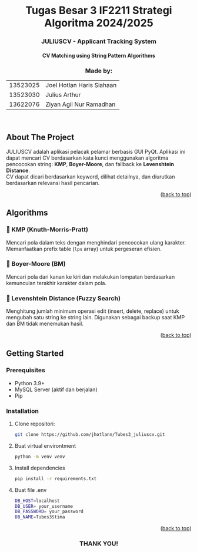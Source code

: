 <!-- Back to Top Link-->
<a name="readme-top"></a>

<br />
<div align="center">
  <h1 align="center">Tugas Besar 3 IF2211 Strategi Algoritma 2024/2025</h1>

  <p align="center">
    <h3>JULIUSCV - Applicant Tracking System</h3>
    <h4>CV Matching using String Pattern Algorithms</h4>
  </p>
</div>

<!-- CONTRIBUTOR -->
<div align="center" id="contributor">
  <strong>
    <h3>Made by:</h3>
    <table align="center">
       <tr>
        <td>13523025</td>
        <td>Joel Hotlan Haris Siahaan</td>
      </tr>
      <tr>
        <td>13523030</td>
        <td>Julius Arthur</td>
      </tr>
      <tr>
        <td>13622076</td>
        <td>Ziyan Agil Nur Ramadhan</td>
      </tr>
    </table>
  </strong>
  <br>
</div>


<!-- ABOUT THE PROJECT -->
## About The Project

JULIUSCV adalah aplikasi pelacak pelamar berbasis GUI PyQt. Aplikasi ini dapat mencari CV berdasarkan kata kunci menggunakan algoritma pencocokan string: **KMP**, **Boyer-Moore**, dan fallback ke **Levenshtein Distance**.  
CV dapat dicari berdasarkan keyword, dilihat detailnya, dan diurutkan berdasarkan relevansi hasil pencarian.

<p align="right">(<a href="#readme-top">back to top</a>)</p>

<!-- ALGORITHMS -->
## Algorithms

### 🔸 KMP (Knuth-Morris-Pratt)
Mencari pola dalam teks dengan menghindari pencocokan ulang karakter. Memanfaatkan prefix table (`lps` array) untuk pergeseran efisien.

### 🔸 Boyer-Moore (BM)
Mencari pola dari kanan ke kiri dan melakukan lompatan berdasarkan kemunculan terakhir karakter dalam pola.

### 🔸 Levenshtein Distance (Fuzzy Search)
Menghitung jumlah minimum operasi edit (insert, delete, replace) untuk mengubah satu string ke string lain. Digunakan sebagai backup saat KMP dan BM tidak menemukan hasil.

<p align="right">(<a href="#readme-top">back to top</a>)</p>

<!-- GETTING STARTED -->
## Getting Started

### Prerequisites

- Python 3.9+
- MySQL Server (aktif dan berjalan)
- Pip

### Installation

1. Clone repositori:
   ```bash
   git clone https://github.com/jhotlann/Tubes3_juliuscv.git
   ```
2. Buat virtual environtment
   ```bash
   python -m venv venv
   ```
4. Install dependencies
   ```bash
   pip install -r requirements.txt
   ```
5. Buat file .env
   ```bash
   DB_HOST=localhost
   DB_USER= your_username
   DB_PASSWORD= your_password
   DB_NAME=Tubes3Stima
   ```
<p align="right">(<a href="#readme-top">back to top</a>)</p>

<h3 align="center">THANK YOU!</h3> <!-- MARKDOWN LINKS & IMAGES -->
